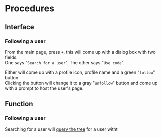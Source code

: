 # Procedures
## Interface
### Following a user
From the main page, press `+`, this will come up with a dialog box with two fields.  
One says "`Search for a user`".
The other says "`Use code`".

Either will come up with a profile icon, profile name and a green "`follow`" button.  
Clicking the button will change it to a gray "`unfollow`" button and come up with a prompt to host the user's page.

## Function
### Following a user
Searching for a user will [query the tree](wip.md) for a user witht
<!--stackedit_data:
eyJoaXN0b3J5IjpbNzkzNTY2MzUzXX0=
-->